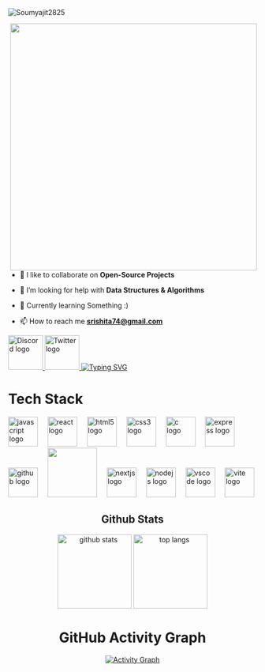 <img src="https://komarev.com/ghpvc/?username=Pixie-19&label=Profile%20views&color=0e75b6&style=flat" alt="Soumyajit2825" /> 
<p align="left"> 
<img src="https://github.com/Anmol-Baranwal/Cool-GIFs-For-GitHub/assets/74038190/7d484dc9-68a9-4ee6-a767-aea59035c12d" width="500" align="right">

- 👯 I like to collaborate on **Open-Source Projects**

- 🤝 I’m looking for help with **Data Structures & Algorithms**

- 👀 Currently learning Something :) 

- 📫 How to reach me **srishita74@gmail.com**

</p>

<a href="https://discord.com/users/759076654810398792" target="_blank">
  <img src="https://user-images.githubusercontent.com/74038190/235294015-47144047-25ab-417c-af1b-6746820a20ff.gif" height="70" alt="Discord logo" />
</a>
<a href="https://x.com/SealRishita" target="_blank">
  <img src="https://user-images.githubusercontent.com/74038190/235294011-b8074c31-9097-4a65-a594-4151b58743a8.gif" height="70" alt="Twitter logo" />
</a>
</div>
<a href="#"><img src="https://readme-typing-svg.herokuapp.com?font=Hack+Nerd+Font&duration=2000&pause=500&color=E6EDF3&random=false&width=435&lines=Feel+free+to+connect+with+me+%F0%9F%98%8A+" alt="Typing SVG" /></a>
<br />
<h1 align="start">Tech Stack</h1>
<div align="left">
  <img src="https://user-images.githubusercontent.com/74038190/212257454-16e3712e-945a-4ca2-b238-408ad0bf87e6.gif" height="60" alt="javascript logo"  />
  <img width="12" />
  <img src="https://user-images.githubusercontent.com/74038190/212257467-871d32b7-e401-42e8-a166-fcfd7baa4c6b.gif" height="60" alt="react logo"  />
  <img width="12" />
  <img src="https://cdn.jsdelivr.net/gh/devicons/devicon/icons/html5/html5-original.svg" height="60" alt="html5 logo"  />
  <img width="12" />
  <img src="https://cdn.jsdelivr.net/gh/devicons/devicon/icons/css3/css3-original.svg" height="60" alt="css3 logo"  />
  <img width="12" />
  <img src="https://cdn.jsdelivr.net/gh/devicons/devicon/icons/c/c-original.svg" height="60" alt="c logo"  />
  <img width="12" />
  <img src="https://cdn.jsdelivr.net/gh/devicons/devicon/icons/express/express-original.svg" height="60" alt="express logo"  />
  <img width="12" />
  <img src="https://cdn.jsdelivr.net/gh/devicons/devicon/icons/github/github-original.svg" height="60" alt="github logo"  />
  <img width="12" />
  <img src="https://github.com/Anmol-Baranwal/Cool-GIFs-For-GitHub/assets/74038190/398b19b1-9aae-4c1f-8bc0-d172a2c08d68" width="100">
  <img width="12" />
  <img src="https://cdn.jsdelivr.net/gh/devicons/devicon/icons/nextjs/nextjs-original.svg" height="60" alt="nextjs logo"  />
  <img width="12" />
  <img src="https://cdn.jsdelivr.net/gh/devicons/devicon/icons/nodejs/nodejs-original.svg" height="60" alt="nodejs logo"  />
  <img width="12" />
  <img src="https://cdn.jsdelivr.net/gh/devicons/devicon/icons/vscode/vscode-original.svg" height="60" alt="vscode logo"  />
  <img width="12" />
  <img src="https://skillicons.dev/icons?i=vite" height="60" alt="vite logo"  />
   <img width="12" />
</div>



<h2 align="center">Github Stats</h2>

<div align="center">
  <img src="https://github-readme-stats.vercel.app/api?username=Pixie-19&hide_title=false&hide_rank=false&show_icons=true&include_all_commits=true&count_private=true&disable_animations=false&theme=dracula&hide_border=false" height="150" alt="github stats"  />
  <img src="https://github-readme-stats.vercel.app/api/top-langs?username=Pixie-19&locale=en&hide_title=false&layout=compact&card_width=320&langs_count=5&theme=dracula&hide_border=false" height="150" alt="top langs"  />
  <br />


<h1 align="center">GitHub Activity Graph</h1>
<p align="center">
  <a href="https://github.com/Pixie-19">
    <img alt="Activity Graph" src="https://github-readme-activity-graph.vercel.app/graph?username=Pixie-19&theme=tokyo-night&hide_border=true" />
  </a>
</p>
